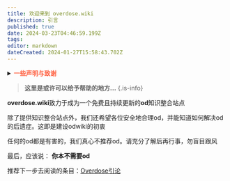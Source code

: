 ```yaml
---
title: 欢迎来到 overdose.wiki
description: 引言
published: true
date: 2024-03-23T04:46:59.199Z
tags: 
editor: markdown
dateCreated: 2024-01-27T15:58:43.702Z
---
```


<details>
    <summary> <span style="font-weight: bold;"> <font color=#FF5F3F> 一些声明与致谢 </font> </span> </summary>

> 接到紧急投诉，在此声明立场：
> 本网站规避一切政治要素；**本网站拒绝，拒绝宣传药物滥用**；关于本网站的目的，现在是2024.02.14.13:18，截止目前参与编写的多名编写者之目的均为**减害**，因此本网站的目的是为了**减害**
{.is-warning}

> 本站点不讨论以下内容：
>    
> 跨性别相关（以HRT举例说明不算）
>    
> 自杀术相关（说明致死情况不算）
>    
> 政治相关（规避一切政治要素，对一些在讲述过程中无法避开的，会使用概括性词汇进行描述）
        
> 现在是2024.02.11.15:11，odwiki正处于起步阶段。可能，部分资料并不齐全，甚至还有错误。欢迎各位热心地加入我们，odwiki的发展做出贡献
> 　
> 此站点在编写过程中，参考了诸多资料，在此一并致谢 
    
</details>

> **这里是或许可以给予帮助的地方...**
{.is-info}



**overdose.wiki**致力于成为一个免费且持续更新的**od**知识整合站点
  
除了提供知识整合站点外，我们还希望各位安全地合理od，并能知道如何解决od的后遗症。这即是建设odwiki的初衷

任何的od都是有害的，我们真心不推荐od。请充分了解后再行事，勿盲目跟风
  
最后，应该说： **你本不需要od** 
  
推荐下一步去阅读的条目：[Overdose引论](/zh/Overdose引论)



  
<div style='display: none'>
原文“任何的od都是有害的。我们真心不推荐od。请不要盲目跟风，并了解之后再去做。处境艰难需要找人倾诉时，不妨寻求真正的帮助，到那时，那帮助能解决你的困境。”。波奇认为，绝大部分人并不能找到真正的帮助，在这种集体习得性无助之后，写入这种话反而会起反作用，让人认为“没有能解决我的问题，我还是继续去od吧”。故删除
</div>
